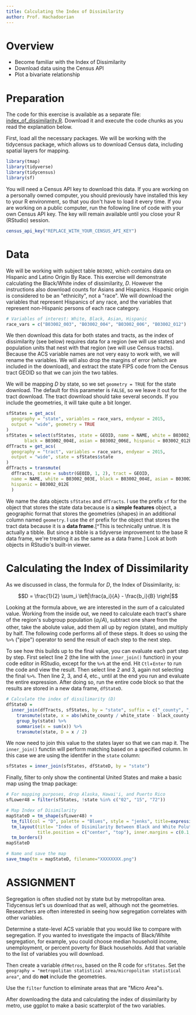 ```yaml
---
title: Calculating the Index of Dissimilarity
author: Prof. Hachadoorian
---
```


# Overview

* Become familiar with the Index of Dissimilarity
* Download data using the Census API
* Plot a bivariate relationship

# Preparation

The code for this exercise is available as a separate file: [index_of_dissimilarity.R](index_of_dissimilarity.R). Download it and execute the code chunks as you read the explanation below.

First, load all the necessary packages. We will be working with the tidycensus package, which allows us to download Census data, including spatial layers for mapping. 

```r
library(tmap)
library(tidyverse)
library(tidycensus)
library(sf)
```

You will need a Census API key to download this data. If you are working on a personally owned computer, you should previously have installed this key to your R environment, so that you don't have to load it every time. If you are working on a public computer, run the following line of code with your own Census API key. The key will remain available until you close your R (RStudio) session.

```r
census_api_key("REPLACE_WITH_YOUR_CENSUS_API_KEY") 
```

# Data

We will be working with subject table `B03002`, which contains data on Hispanic and Latino Origin By Race. This exercise will demonstrate calculating the Black/White index of dissimilarity, $D$. However the instructions also download counts for Asians and Hispanics. Hispanic origin is considered to be an "ethnicity", not a "race". We will download the variables that represent Hispanics of any race, and the variables that represent non-Hispanic persons of each race category.

```r
# Variables of interest: White, Black, Asian, Hispanic
race_vars = c("B03002_003", "B03002_004", "B03002_006", "B03002_012")
```

We then download this data for both states and tracts, as the index of dissimilarity (see below) requires data for a region (we will use states) and population units that nest with that region (we will use Census tracts). Because the ACS variable names are not very easy to work with, we will rename the variables. We will also drop the margins of error (which are included in the download), and extract the state FIPS code from the Census tract GEOID so that we can join the two tables.

We will be mapping $D$ by state, so we set `geometry = TRUE` for the state download. The default for this parameter is `FALSE`, so we leave it out for the tract download. The tract download should take several seconds. If you include the geometries, it will take quite a bit longer.

```r
sfStates = get_acs(
  geography = "state", variables = race_vars, endyear = 2015, 
  output = "wide", geometry = TRUE
)
sfStates = select(sfStates, state = GEOID, name = NAME, white = B03002_003E, 
       black = B03002_004E, asian = B03002_006E, hispanic = B03002_012E)
dfTracts = get_acs(
  geography = "tract", variables = race_vars, endyear = 2015, 
  output = "wide", state = sfStates$state
)
dfTracts = transmute(
  dfTracts, state = substr(GEOID, 1, 2), tract = GEOID, 
  name = NAME, white = B03002_003E, black = B03002_004E, asian = B03002_006E, 
  hispanic = B03002_012E
  )
```

We name the data objects `sfStates` and `dfTracts`. I use the prefix `sf` for the object that stores the state data because is a **simple features** object, a geographic format that stores the geometries (shapes) in an additional column named `geometry`. I use the `df` prefix for the object that stores the tract data because it is a **data frame**.[^This is technically untrue. It is actually a tibble. But since a tibble is a tidyverse improvement to the base R data frame, we're treating it as the same as a data frame.] Look at both objects in RStudio's built-in viewer.

# Calculating the Index of Dissimilarity

As we discussed in class, the formula for $D$, the Index of Dissimilarity, is:

$$D = \frac{1}{2} \sum_i \left|\frac{a_i}{A} - \frac{b_i}{B} \right|$$

<!--
![](images/EqnIndexOfDissimilarity.png)\ 
-->

Looking at the formula above, we are interested in the *sum* of a calculated value. Working from the inside out, we need to calculate each tract's share of the region's subgroup population ($a_i/A$), subtract one share from the other, take the abolute value, add them all up by region (state), and multiply by half. The following code performs all of these steps. It does so using the `%>%` ("pipe") operator to send the result of each step to the next step.

To see how this builds up to the final value, you can evaluate each part step by step. First select line 2 (the line with the `inner_join()` function) in your code editor in RStudio, except for the `%>%` at the end. Hit `Ctl`+`Enter` to run the code and view the result. Then select line 2 and 3, again not selecting the final `%>%`. Then line 2, 3, and 4, etc., until at the end you run and evaluate the entire expression. After doing so, run the entire code block so that the results are stored in a new data frame, `dfStateD`.

```r
# Calculate the index of dissilimarity (D)
dfStateD = 
  inner_join(dfTracts, sfStates, by = "state", suffix = c("_county", "_state")) %>%
    transmute(state, x = abs(white_county / white_state - black_county / black_state)) %>%
    group_by(state) %>%
    summarise(x = sum(x)) %>%
    transmute(state, D = x / 2)
```

We now need to join this value to the states layer so that we can map it. The `inner_join()` functin will perform matching based on a specified column. In this case we are using the identifer in the `state` column:

```r
sfStates = inner_join(sfStates, dfStateD, by = "state")
```

Finally, filter to only show the continental United States and make a basic map using the tmap package:

```r
# For mapping purposes, drop Alaska, Hawai'i, and Puerto Rico
sfLower48 = filter(sfStates, !state %in% c("02", "15", "72"))

# Map Index of Disimilarity
mapStateD = tm_shape(sfLower48) + 
  tm_fill(col = "D", palette = "Blues", style = "jenks", title=expression("Index of Disimilarity")) + 
  tm_layout(title= "Index of Disimilarity Between Black and White Polutions in the US", 
            title.position = c("center", "top"), inner.margins = c(0.1, 0.1, 0.15, 0.05)) + 
  tm_borders()
mapStateD

# Name and save the map
save_tmap(tm = mapStateD, filename="XXXXXXXX.png")
```

# ASSIGNMENT

Segregation is often studied not by state but by metropolitan area. Tidycensus let's us download that as well, although not the geometries. Researchers are often interested in seeing how segregation correlates with other variables. 

Determine a state-level ACS variable that you would like to compare with segregation. If you wanted to investigate the impacts of Black/White segregation, for example, you could choose median household income, unemployment, or percent poverty for Black households. Add that variable to the list of variables you will download.

Then create a variable `dfMetros`, based on the R code for `sfStates`. Set the `geography = "metropolitan statistical area/micropolitan statistical area"`, and do **not** include the geometries.

Use the `filter` function to eliminate areas that are "Micro Area"s.

After downloading the data and calculating the index of dissimilarity by metro, use ggplot to make a basic scatterplot of the two variables.
